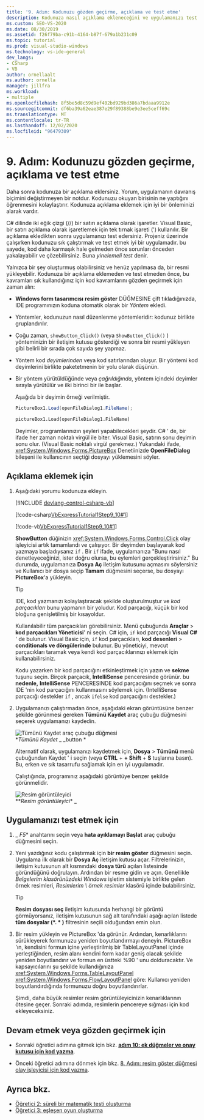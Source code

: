 ```yaml
---
title: '9. Adım: Kodunuzu gözden geçirme, açıklama ve test etme'
description: Kodunuza nasıl açıklama ekleneceğini ve uygulamanızı test etme hakkında bilgi edinin.
ms.custom: SEO-VS-2020
ms.date: 08/30/2019
ms.assetid: f26f79ba-c91b-4164-b87f-679a1b231c09
ms.topic: tutorial
ms.prod: visual-studio-windows
ms.technology: vs-ide-general
dev_langs:
- CSharp
- VB
author: ornellaalt
ms.author: ornella
manager: jillfra
ms.workload:
- multiple
ms.openlocfilehash: 8f5be5d8c59d9ef402bd929bd386a7bdaaa9912e
ms.sourcegitcommit: df6ba39a62eae387e29f89388be9e3ee5ceff69c
ms.translationtype: MT
ms.contentlocale: tr-TR
ms.lasthandoff: 12/02/2020
ms.locfileid: "96479309"
---
```

# <a name="step-9-review-comment-and-test-your-code"></a>9. Adım: Kodunuzu gözden geçirme, açıklama ve test etme

Daha sonra kodunuza bir açıklama eklersiniz. Yorum, uygulamanın davranış biçimini değiştirmeyen bir notdur. Kodunuzu okuyan birisinin ne yaptığını öğrenmesini kolaylaştırır. Kodunuza açıklama eklemek için iyi bir önleminizi alarak vardır.

C# dilinde iki eğik çizgi (//) bir satırı açıklama olarak işaretler. Visual Basic, bir satırı açıklama olarak işaretlemek için tek tırnak işareti (') kullanılır. Bir açıklama ekledikten sonra uygulamanızı test edersiniz. Projeniz üzerinde çalışırken kodunuzu sık çalıştırmak ve test etmek iyi bir uygulamadır. bu sayede, kod daha karmaşık hale gelmeden önce sorunları önceden yakalayabilir ve çözebilirsiniz. Buna *yinelemeli test* denir.

Yalnızca bir şey oluşturmuş olabilirsiniz ve henüz yapılmasa da, bir resmi yükleyebilir. Kodunuza bir açıklama eklemeden ve test etmeden önce, bu kavramları sık kullandığınız için kod kavramlarını gözden geçirmek için zaman alın:

- **Windows form tasarımcısı** **resim göster** DÜĞMESINE çift tıkladığınızda, IDE programınızın koduna otomatik olarak bir *Yöntem* ekledi.

- Yöntemler, kodunuzun nasıl düzenlenme yöntemleridir: kodunuz birlikte gruplandırılır.

- Çoğu zaman, `showButton_Click()` (veya `ShowButton_Click()` ) yönteminizin bir iletişim kutusu gösterdiği ve sonra bir resmi yükleyen gibi belirli bir sırada çok sayıda şey yapmaz.

- Yöntem kod *deyimlerinden* veya kod satırlarından oluşur. Bir yöntemi kod deyimlerini birlikte paketetmenin bir yolu olarak düşünün.

- Bir yöntem yürütüldüğünde veya *çağrıldığında*, yöntem içindeki deyimler sırayla yürütülür ve ilki birinci bir ile başlar.

   Aşağıda bir deyimin örneği verilmiştir.

  ```csharp
  PictureBox1.Load(openFileDialog1.FileName);
  ```

  ```vb
  pictureBox1.Load(openFileDialog1.FileName)
  ```

   Deyimler, programlarınızın şeyleri yapabilecekleri şeydir. C# ' de, bir ifade her zaman noktalı virgül ile biter. Visual Basic, satırın sonu deyimin sonu olur. (Visual Basic noktalı virgül gerekmez.) Yukarıdaki ifade, <xref:System.Windows.Forms.PictureBox> Denetiinizde **OpenFileDialog** bileşeni ile kullanıcının seçtiği dosyayı yüklemesini söyler.

## <a name="to-add-comments"></a>Açıklama eklemek için

1. Aşağıdaki yorumu kodunuza ekleyin.

     [!INCLUDE [devlang-control-csharp-vb](./includes/devlang-control-csharp-vb.md)]

     [!code-csharp[VbExpressTutorial1Step9_10#1](../ide/codesnippet/CSharp/step-9-review-comment-and-test-your-code_1.cs)]

     [!code-vb[VbExpressTutorial1Step9_10#1](../ide/codesnippet/VisualBasic/step-9-review-comment-and-test-your-code_1.vb)]

    **ShowButton** düğinizin <xref:System.Windows.Forms.Control.Click> olay işleyicisi artık tamamlandı ve çalışıyor. Bir deyimden başlayarak kod yazmaya başladıysanız `if` . Bir `if` ifade, uygulamanıza "Bunu nasıl denetleyeceğinizi, ister doğru olursa, bu eylemleri gerçekleştirirsiniz." Bu durumda, uygulamanıza **Dosya Aç** iletişim kutusunu açmasını söylersiniz ve Kullanıcı bir dosya seçip **Tamam** düğmesini seçerse, bu dosyayı **PictureBox**'a yükleyin.

    > [!TIP]
    > IDE, kod yazmanızı kolaylaştıracak şekilde oluşturulmuştur ve *kod parçacıkları* bunu yapmanın bir yoludur. Kod parçacığı, küçük bir kod bloğuna genişletilmiş bir kısayoldur.
    >
    >  Kullanılabilir tüm parçacıkları görebilirsiniz. Menü çubuğunda **Araçlar**  >  **kod parçacıkları Yöneticisi**' ni seçin. C# için, `if` kod parçacığı **Visual C#** ' de bulunur. Visual Basic için, `if` kod parçacıkları, **kod desenleri**  >  **conditionals ve döngülerinde** bulunur. Bu yöneticiyi, mevcut parçacıkları taramak veya kendi kod parçacıklarınızı eklemek için kullanabilirsiniz.
    >
    >  Kodu yazarken bir kod parçacığını etkinleştirmek için yazın ve **sekme** tuşunu seçin. Birçok parçacık, **IntelliSense** penceresinde görünür. bu **nedenle,** **IntelliSense** PENCERESINDE kod parçacığını seçmek ve sonra IDE 'nin kod parçacığını kullanmasını söylemek için. (IntelliSense parçacığı destekler `if` , ancak `ifelse` kod parçacığını destekler.)

1. Uygulamanızı çalıştırmadan önce, aşağıdaki ekran görüntüsüne benzer şekilde görünmesi gereken **Tümünü Kaydet** araç çubuğu düğmesini seçerek uygulamanızı kaydedin.

     ![Tümünü Kaydet araç çubuğu düğmesi](../ide/media/express_iconsaveall.png)<br>
**_Tümünü Kaydet_* _ _button *

     Alternatif olarak, uygulamanızı kaydetmek için, **Dosya**  >  **Tümünü** menü çubuğundan Kaydet ' i seçin (veya **CTRL** + **+ Shift** + **S** tuşlarına basın). Bu, erken ve sık tasarrufu sağlamak için en iyi uygulamadır.

     Çalıştığında, programınız aşağıdaki görüntüye benzer şekilde görünmelidir.

     ![Resim görüntüleyici](../ide/media/express_pictureviewerdonerun.png)<br>**_Resim görüntüleyici_* _

## <a name="to-test-your-app"></a>Uygulamanızı test etmek için

1. _ *F5** anahtarını seçin veya **hata ayıklamayı Başlat** araç çubuğu düğmesini seçin.

1. Yeni yazdığınız kodu çalıştırmak için **bir resim göster** düğmesini seçin. Uygulama ilk olarak bir **Dosya Aç** iletişim kutusu açar. Filtrelerinizin, iletişim kutusunun alt kısmındaki **dosya türü** açılan listesinde göründüğünü doğrulayın. Ardından bir resme gidin ve açın. Genellikle *Belgelerim klasörünüzdeki Windows* işletim sistemiyle birlikte gelen örnek resimleri, *Resimlerim \ örnek resimler* klasörü içinde bulabilirsiniz.

    > [!TIP]
    > **Resim dosyası seç** iletişim kutusunda herhangi bir görüntü görmüyorsanız, iletişim kutusunun sağ alt tarafındaki aşağı açılan listede **tüm dosyalar (*. \* )** filtresinin seçili olduğundan emin olun.

1. Bir resim yükleyin ve PictureBox 'da görünür. Ardından, kenarlıklarını sürükleyerek formunuzu yeniden boyutlandırmayı deneyin. PictureBox 'ın, kendisini formun içine yerleştirilmiş bir TableLayoutPanel içinde yerleştiğinden, resim alanı kendini form kadar geniş olacak şekilde yeniden boyutlandırır ve formun en üstteki %90 ' unu dolduracaktır. Ve kapsayıcılarını şu şekilde kullandığınıza <xref:System.Windows.Forms.TableLayoutPanel> <xref:System.Windows.Forms.FlowLayoutPanel> göre: Kullanıcı yeniden boyutlandırdığında formunuzu doğru boyutlandırırlar.

     Şimdi, daha büyük resimler resim görüntüleyicinizin kenarlıklarının ötesine geçer. Sonraki adımda, resimlerin pencereye sığması için kod ekleyeceksiniz.

## <a name="to-continue-or-review"></a>Devam etmek veya gözden geçirmek için

- Sonraki öğretici adımına gitmek için bkz. **[adım 10: ek düğmeler ve onay kutusu için kod yazma](../ide/step-10-write-code-for-additional-buttons-and-a-check-box.md)**.

- Önceki öğretici adımına dönmek için bkz. [8. Adım: resim göster düğmesi olay işleyicisi için kod yazma](../ide/step-8-write-code-for-the-show-a-picture-button-event-handler.md).

## <a name="see-also"></a>Ayrıca bkz.

* [Öğretici 2: süreli bir matematik testi oluşturma](tutorial-2-create-a-timed-math-quiz.md)
* [Öğretici 3: eşleşen oyun oluşturma](tutorial-3-create-a-matching-game.md)
